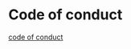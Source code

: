 # Code of conduct

[code of conduct](https://github.com/alibaba/sealer/blob/main/code-of-conduct.md)